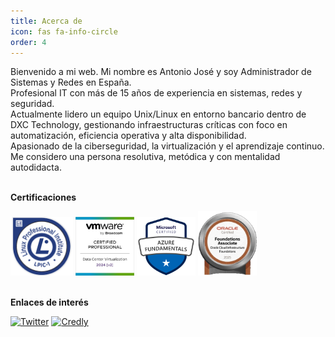 ```yaml
---
title: Acerca de
icon: fas fa-info-circle
order: 4
---
```


<!-- 
> Add Markdown syntax content to file `_tabs/about.md`{: .filepath } and it will show up on this page.
{: .prompt-tip }

-->

<p>Bienvenido a mi web. Mi nombre es Antonio José y soy Administrador de Sistemas y Redes en España.
<br>
Profesional IT con más de 15 años de experiencia en sistemas, redes y seguridad.
<br>
Actualmente lidero un equipo Unix/Linux en entorno bancario dentro de DXC Technology, gestionando infraestructuras críticas con foco en automatización, eficiencia operativa y alta disponibilidad.
<br>
Apasionado de la ciberseguridad, la virtualización y el aprendizaje continuo. Me considero una persona resolutiva, metódica y con mentalidad autodidacta.</p>
<br>
<b>Certificaciones</b>
<p align style="right">
<a href="https://cs.lpi.org/caf/Xamman/certification/verify/LPI000224902/ru78s9x3d2" target="_blank"><img alt="LPIC-1" src="/assets/img/lpic.png" width="100"/></a>
<a href="https://www.credly.com/badges/3cfbccf8-c514-4655-ae58-2ad09d657672/" target="_blank"><img alt="VMWare" src="/assets/img/vmware.png" width="94"/></a>
<a href="https://www.credly.com/badges/1d188caa-7573-4ae2-94f0-9777a1d2c3d3/" target="_blank"><img alt="Azure" src="/assets/img/az900.png" width="94"/></a>
<a href="https://catalog-education.oracle.com/ords/certview/sharebadge?id=B1733ED89998AE9792ACF5E4BE07B0879FAA15E29714EA4404347C1D69432ED0/" target="_blank"><img alt="Oracle" src="/assets/img/oci_.png" width="94"/></a>
</p>
<br>
<!-- <b>Tecnologias que uso</b> -->
<!--<ul>
	<li><img alt="Linux" src="https://img.shields.io/badge/Linux-FCC624?style=for-the-badge&logo=linux&logoColor=black" /></li>
	<li><img alt="RedHat" src="https://img.shields.io/badge/RedHat-D60016?style=for-the-badge&logo=redhat&logoColor=white" /></li>
	<li><img alt="KaliLinux" src="https://img.shields.io/badge/Kali%20Linux-00A9D6?style=for-the-badge&logo=kalilinux&logoColor=white" /></li>
	<li><img alt="Windows" src="https://img.shields.io/badge/Windows-0078D6?style=for-the-badge&logo=windows&logoColor=white" /></li>
	<li><img alt="Office" src="https://img.shields.io/badge/Microsoft_Office-D83B01?style=for-the-badge&logo=microsoft-office&logoColor=white" /></li>
	<li><img alt="Libreoffice" src="https://img.shields.io/badge/LibreOffice-%2318A303?style=for-the-badge&logo=LibreOffice&logoColor=white" /></li>
	<li><img alt="SQL Server" src="https://img.shields.io/badge/Microsoft_SQL_Server-CC2927?style=for-the-badge&logo=microsoft-sql-server&logoColor=white" /></li> 
	<li><img alt="Apache" src="https://img.shields.io/badge/Apache-D61900?style=for-the-badge&logo=apache&logoColor=white" /></li>
	<li><img alt="PostgreSQL" src="https://img.shields.io/badge/PostgreSQL-316192?style=for-the-badge&logo=postgresql&logoColor=white" /></li>
	<li><img alt="Oracle" src="https://img.shields.io/badge/Oracle-F80000?style=for-the-badge&logo=Oracle&logoColor=white" /></li>
	<li><img alt="Ansible" src="https://img.shields.io/badge/ansible-%231A1918.svg?style=for-the-badge&logo=ansible&logoColor=white" /></li>
	<li><img alt="Cisco" src="https://img.shields.io/badge/Cisco-4DC1E8?style=for-the-badge&logo=cisco&logoColor=white" /></li>
	<li><img alt="VMWAre" src="https://img.shields.io/badge/VMware-607078?logo=vmware&logoColor=white&style=for-the-badge" /></li>
	<li><img alt="VirtualBox" src="https://img.shields.io/badge/VirtualBox-183A61?logo=virtualbox&logoColor=white&style=for-the-badge" /></li>
	<li><img alt="Raspberry" src="https://img.shields.io/badge/Raspberry%20Pi-A22846?style=for-the-badge&logo=Raspberry%20Pi&logoColor=white" /></li>
</ul> -->
<b>Enlaces de interés</b>
<p>
<a href="https://twitter.com/_5h0ckw4v3_" target="_blank"><img alt="Twitter" src="https://img.shields.io/badge/Twitter-1DA1F2?style=for-the-badge&logo=twitter&logoColor=white" /></a>
<a href="https://www.credly.com/users/antonio-jose-moya-mellado/badges" target="_blank"><img alt="Credly" src="https://img.shields.io/badge/Credly-F56344?style=for-the-badge&logo=credly&logoColor=white" /></a>
</p>
